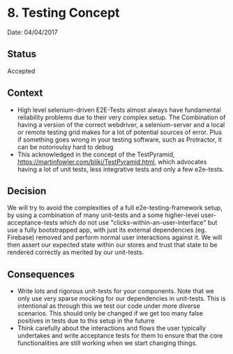 # 8. Testing Concept

Date: 04/04/2017

## Status

Accepted

## Context

* High level selenium-driven E2E-Tests almost always have fundamental reliability problems due to their very complex setup. The Combination of having a version of the correct webdriver, a selenium-server and a local or remote testing grid makes for a lot of potential sources of error. Plus if something goes wrong in your testing software, such as Protractor, it can be notorioulsy hard to debug
* This acknowledged in the concept of the TestPyramid, https://martinfowler.com/bliki/TestPyramid.html, which advocates having a lot of unit tests, less integrative tests and only a few e2e-tests.

## Decision

We will try to avoid the complexities of a full e2e-testing-framework setup, by using a combination of many unit-tests and a some higher-level user-acceptance-tests which do not use "clicks-within-an-user-interface" but use a fully bootstrapped app, with just its external dependencies (eg. Firebase) removed and perform normal user interactions against it. We will then assert our expected state within our stores and trust that state to be rendered correctly as merited by our unit-tests.

## Consequences

* Write lots and rigorous unit-tests for your components. Note that we only use very sparse mocking for our dependencies in unit-tests. This is intentional as through this we test our code under more diverse scenarios. This should only be changed if we get too many false positives in tests due to this setup in the futurre
* Think carefully about the interactions and flows the user typically undertakes and write acceptance tests for them to ensure that the core functionalities are still working when we start changing things.

